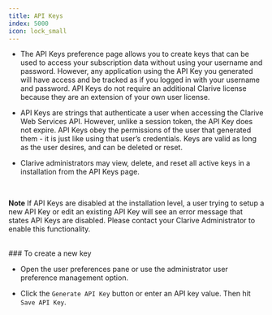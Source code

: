 ```yaml
---
title: API Keys
index: 5000
icon: lock_small
---
```


* The API Keys preference page allows you to create keys that can be used 
to access your subscription data without using your username 
and password. However, any application using the API Key you 
generated will have access and be tracked as if you logged 
in with your username and password. API Keys do not require an additional 
Clarive license because they are an extension of your own user license.

* API Keys are strings that authenticate a user when accessing the 
Clarive Web Services API. However, unlike a session token, 
the API Key does not expire. API Keys obey the permissions of 
the user that generated them - it is just like using that 
user’s credentials. Keys are valid as long as 
the user desires, and can be deleted or reset.

* Clarive administrators may view, delete, and reset 
all active keys in a installation from the API Keys page.

<br />
<p class="help-note">
<b>Note</b> If API Keys are disabled at the installation level, a user trying to setup a new API Key or 
edit an existing API Key will see an error message that 
states API Keys are disabled. Please contact your Clarive Administrator 
to enable this functionality. 
</p>

<br />
### To create a new key

* Open the user preferences pane or use the administrator user preference management option. 

* Click the `Generate API Key` button or enter an API key value. Then hit `Save API Key`.

